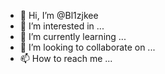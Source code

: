 - 👋 Hi, I’m @Bl1zjkee
- 👀 I’m interested in ...
- 🌱 I’m currently learning ...
- 💞️ I’m looking to collaborate on ...
- 📫 How to reach me ...

<!---
Bl1zjkee/Bl1zjkee is a ✨ special ✨ repository because its `README.md` (this file) appears on your GitHub profile.
You can click the Preview link to take a look at your changes.
--->
